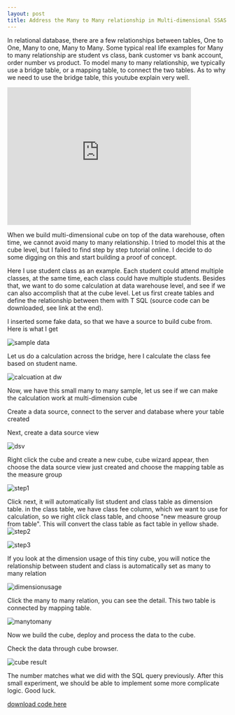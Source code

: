 ```yaml
---
layout: post
title: Address the Many to Many relationship in Multi-dimensional SSAS cube
---
```


In relational database, there are a few relationships between tables, One to One, Many to one, Many to Many. Some typical real life examples for Many to many relationship are student vs class, bank customer vs bank account, order number vs product. To model many to many relationship, we typically use a bridge table, or a mapping table, to connect the two tables.  As to why we need to use the bridge table, this youtube explain very well.

<iframe width="420" height="315" src="https://www.youtube.com/watch?v=JgW43deaex8" frameborder="0" allowfullscreen></iframe>

When we build multi-dimensional cube on top of the data warehouse, often time, we cannot avoid many to many relationship. I tried to model this at the cube level, but I failed to find step by step tutorial online.  I decide to do some digging on this and start building a proof of concept. 

Here I use student class as an example. Each student could attend multiple classes, at the same time, each class could have multiple students. Besides that, we want to do some calculation at data warehouse level, and see if we can also accomplish that at the cube level.
Let us first create tables and define the relationship between them with T SQL  (source code can be downloaded, see link at the end).

I inserted some fake data, so that we have a source to build cube from. Here is what I get 

<img src="/images/blog3/data_in_table.PNG" alt="sample data">

Let us do a calculation across the bridge, here I calculate the class fee based on student name. 

<img src="/images/blog3/DW_calculation.PNG" alt="calcuation at dw">

Now, we have this small many to many sample, let us see if we can make the calculation work at multi-dimension cube

Create a data source, connect to the server and database where your table created 

Next, create a data source view

<img src="/images/blog3/dsv.PNG" alt="dsv">

Right click the cube and create a new cube, cube wizard appear, then choose the data source view just created and choose the mapping table as the measure group 

<img src="/images/blog3/create_cube1.PNG" alt="step1">

Click next, it will automatically list student and class table as dimension table. in the class table, we have class fee column, which we want to use for calculation, so we right click class table, and choose "new measure group from table". This will convert the class table as fact table in yellow shade.
<img src="/images/blog3/create_cube2.PNG" alt="step2">

<img src="/images/blog3/create_cube3.PNG" alt="step3">

If you look at the dimension usage of this tiny cube, you will notice the relationship between student and class is automatically set as many to many relation 

<img src="/images/blog3/dimensionusage.PNG" alt="dimensionusage">

Click the many to many relation, you can see the detail. This two table is connected by mapping table. 

<img src="/images/blog3/manytomany.PNG" alt="manytomany">

Now we build the cube, deploy and process the data to the cube.

Check the data through cube browser.

<img src="/images/blog3/cube1.PNG" alt="cube result">

The number matches what we did with the SQL query previously.  After this small experiment, we should be able to implement some more complicate logic. Good luck.


<a href="/Files/student_class_table_script.sql">download code here</a>

